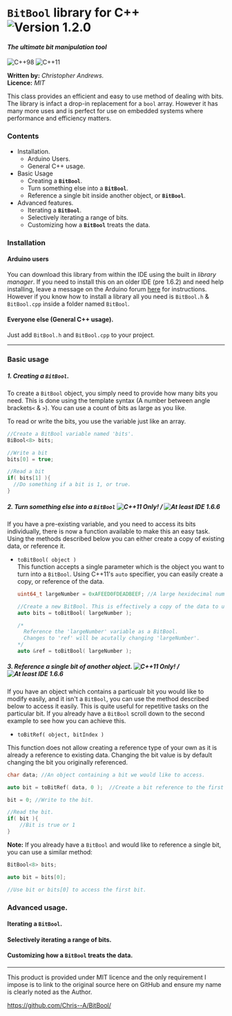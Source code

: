 # `BitBool` library for C++ ![Version 1.2.0](https://img.shields.io/badge/Version-1.2.0-blue.svg)
#### *The ultimate bit manipulation tool*
![C++98](https://img.shields.io/badge/C%2B%2B-98-yellow.svg) ![C++11](https://img.shields.io/badge/C%2B%2B-11-orange.svg)  

**Written by:** *Christopher Andrews.*  
**Licence:** *MIT*

This class provides an efficient and easy to use method of dealing with bits. The library is infact a drop-in replacement for a `bool` array. However it has many more uses and is perfect for use on embedded systems where performance and efficiency matters.

### Contents
- Installation.
  - Arduino Users.
  - General C++ usage.
- Basic Usage
  - Creating a **`BitBool`**.
  - Turn something else into a **`BitBool`**.
  - Reference a single bit inside another object, or **`BitBool`**.
- Advanced features.
   - Iterating a **`BitBool`**.
  - Selectively iterating a range of bits.
  - Customizing how a **`BitBool`** treats the data.

### Installation

#### **Arduino** users
You can download this library from within the IDE using the built in *library manager*. If you need to install this on an older IDE (pre 1.6.2) and need help installing, leave a message on the Arduino forum [here](http://forum.arduino.cc/index.php?topic=128407.0) for instructions. However if you know how to install a library all you need is `BitBool.h` & `BitBool.cpp` inside a folder named `BitBool`.

#### Everyone else (General C++ usage).
Just add `BitBool.h` and `BitBool.cpp` to your project.

----

### Basic usage

##### 1. Creating a `BitBool`.

To create a `BitBool` object, you simply need to provide how many bits you need. This is done using the template syntax (A number between angle brackets`<` & `>`). You can use a count of bits as large as you like.

To read or write the bits, you use the variable just like an array.

```C++
//Create a BitBool variable named 'bits'.
BiBool<8> bits;

//Write a bit
bits[0] = true;

//Read a bit
if( bits[1] ){
  //Do something if a bit is 1, or true.
}
```

##### 2. Turn something else into a `BitBool` ![C++11 Only!](https://img.shields.io/badge/Requires-C++11-orange.svg) / ![At least IDE 1.6.6](https://img.shields.io/badge/Minimum_Arduino_IDE-1.6.6-blue.svg)

If you have a pre-existing variable, and you need to access its bits individually, there is now a function available to make this an easy task. Using the methods described below you can either create a copy of existing data, or reference it.

- `toBitBool( object )`  
  This function accepts a single parameter which is the object you want to turn into a `BitBool`.
  Using C++11's `auto` specifier, you can easily create a copy, or reference of the data.
  ```C++
  uint64_t largeNumber = 0xAFEED0FDEADBEEF; //A large hexidecimal number.
  
  //Create a new BitBool. This is effectively a copy of the data to use as a BitBool
  auto bits = toBitBool( largeNumber );
  
  /*
    Reference the 'largeNumber' variable as a BitBool.
    Changes to 'ref' will be acutally changing 'largeNumber'.
  */
  auto &ref = toBitBool( largeNumber );
  ```

##### 3. Reference a single bit of another object. ![C++11 Only!](https://img.shields.io/badge/Requires-C++11-orange.svg) / ![At least IDE 1.6.6](https://img.shields.io/badge/Minimum_Arduino_IDE-1.6.6-blue.svg)
If you have an object which contains a particualr bit you would like to modify easily, and it isn't a `BitBool`, you can use the method described below to access it easily. This is quite useful for repetitive tasks on the particular bit. If you already have a `BitBool` scroll down to the second example to see how you can achieve this.
- `toBitRef( object, bitIndex )`

This function does not allow creating a reference type of your own as it is already a reference to existing data. Changing the bit value is by default changing the bit you originally referenced.

```C++
char data; //An object containing a bit we would like to access.

auto bit = toBitRef( data, 0 );  //Create a bit reference to the first bit.

bit = 0; //Write to the bit.

//Read the bit.
if( bit ){
    //Bit is true or 1
}
```

**Note:** If you already have a `BitBool` and would like to reference a single bit, you can use a similar method:

```C++
BitBool<8> bits;

auto bit = bits[0];

//Use bit or bits[0] to access the first bit.
```

### Advanced usage.

#### Iterating a **`BitBool`**.

#### Selectively iterating a range of bits.

#### Customizing how a **`BitBool`** treats the data.


----
This product is provided under MIT licence and the only requirement I impose
is to link to the original source here on GitHub and ensure my name is clearly noted as the Author.

https://github.com/Chris--A/BitBool/
